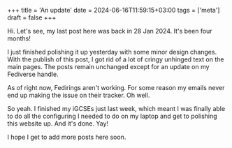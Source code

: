 +++
title = 'An update'
date = 2024-06-16T11:59:15+03:00
tags = ['meta']
draft = false
+++

Hi. Let's see, my last post here was back in 28 Jan 2024. It's been four months!

I just finished polishing it up yesterday with some minor design changes. With the publish of this post, I got rid of a lot of cringy unhinged text on the main pages. The posts remain unchanged except for an update on my Fediverse handle.

As of right now, Fedirings  aren't working. For some reason my emails never end up making the issue on their tracker. Oh well.

So yeah. I finished my iGCSEs just last week, which meant I was finally able to do all the configuring I needed to do on my laptop and get to polishing this website up. And it's done. Yay!

I hope I get to add more posts here soon.

